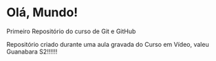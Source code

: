 # Olá, Mundo!

 Primeiro Repositório do curso de Git e GitHub

 Repositório criado durante uma aula gravada do Curso em Vídeo, valeu Guanabara S2!!!!!!
